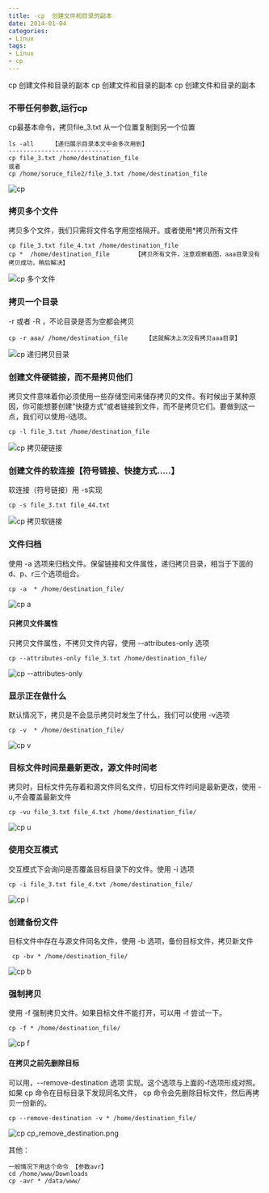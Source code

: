 ```yaml
---
title: -cp  创建文件和目录的副本
date: 2014-01-04
categories: 
- Linux
tags:
- Linux
- cp
---
```

cp  创建文件和目录的副本
cp  创建文件和目录的副本
cp  创建文件和目录的副本

<!-- more -->

### 不带任何参数,运行cp

cp最基本命令，拷贝file_3.txt 从一个位置复制到另一个位置

```
ls -all     【递归展示目录本文中会多次用到】
----------------------------
cp file_3.txt /home/destination_file
或者
cp /home/soruce_file2/file_3.txt /home/destination_file
```

<img src="/img/ubuntu/linux_command/linux_cp/cp.png" alt="cp" title="cp">

### 拷贝多个文件

拷贝多个文件，我们只需将文件名字用空格隔开。或者使用*拷贝所有文件

```
cp file_3.txt file_4.txt /home/destination_file
cp *  /home/destination_file       【拷贝所有文件，注意观察截图，aaa目录没有拷贝成功，稍后解决】
```

<img src="/img/ubuntu/linux_command/linux_cp/cp_02.png" alt="cp 多个文件" title="cp 多个文件">

### 拷贝一个目录

-r 或者 -R ，不论目录是否为空都会拷贝

```
cp -r aaa/ /home/destination_file     【这就解决上次没有拷贝aaa目录】
```

<img src="/img/ubuntu/linux_command/linux_cp/cp_r.png" alt="cp 递归拷贝目录" title="cp 递归拷贝目录">

### 创建文件硬链接，而不是拷贝他们

拷贝文件意味着你必须使用一些存储空间来储存拷贝的文件。有时候出于某种原因，你可能想要创建“快捷方式”或者链接到文件，而不是拷贝它们。要做到这一点，我们可以使用-l选项。

```
cp -l file_3.txt /home/destination_file
```

<img src="/img/ubuntu/linux_command/linux_cp/cp_l.png" alt="cp 拷贝硬链接" title="cp 拷贝硬链接">

### 创建文件的软连接【符号链接、快捷方式.....】

软连接（符号链接）用 -s实现

```
cp -s file_3.txt file_44.txt
```

<img src="/img/ubuntu/linux_command/linux_cp/cp_s.png" alt="cp 拷贝软链接" title="cp 软链接">

### 文件归档

使用 -a 选项来归档文件。保留链接和文件属性，递归拷贝目录，相当于下面的d、p、r三个选项组合。

```
cp -a  * /home/destination_file/
```

<img src="/img/ubuntu/linux_command/linux_cp/cp_a.png" alt="cp a" title="cp a">

#### 只拷贝文件属性

只拷贝文件属性，不拷贝文件内容，使用 --attributes-only 选项

```
cp --attributes-only file_3.txt /home/destination_file/
```

<img src="/img/ubuntu/linux_command/linux_cp/cp_attributes_only.png" alt="cp --attributes-only" title="cp 拷贝文件属性，不拷贝内容">



### 显示正在做什么

默认情况下，拷贝是不会显示拷贝时发生了什么，我们可以使用 -v选项

```
cp -v  * /home/destination_file/
```

<img src="/img/ubuntu/linux_command/linux_cp/cp_v.png" alt="cp v" title="cp v显示信息">

### 目标文件时间是最新更改，源文件时间老

拷贝时，目标文件先存着和源文件同名文件，切目标文件时间是最新更改，使用 -u,不会覆盖最新文件

```
cp -vu file_3.txt file_4.txt /home/destination_file/
```

<img src="/img/ubuntu/linux_command/linux_cp/cp_u.png" alt="cp u" title="cp 跳过目标最新文件">

### 使用交互模式

交互模式下会询问是否覆盖目标目录下的文件。使用 -i 选项

```
cp -i file_3.txt file_4.txt /home/destination_file/
```

<img src="/img/ubuntu/linux_command/linux_cp/cp_i.png" alt="cp i" title="cp 交互模式">

### 创建备份文件

目标文件中存在与源文件同名文件，使用 -b 选项，备份目标文件，拷贝新文件

```
 cp -bv * /home/destination_file/
```

<img src="/img/ubuntu/linux_command/linux_cp/cp_b.png" alt="cp b" title="cp 拷贝备份">

### 强制拷贝

使用 -f 强制拷贝文件。如果目标文件不能打开，可以用 -f 尝试一下。

```
cp -f * /home/destination_file/
```

<img src="/img/ubuntu/linux_command/linux_cp/cp_f.png" alt="cp f" title="cp 强制拷贝">

#### 在拷贝之前先删除目标

可以用，--remove-destination 选项 实现。这个选项与上面的-f选项形成对照。如果 cp 命令在目标目录下发现同名文件， cp 命令会先删除目标文件，然后再拷贝一份新的。

```
cp --remove-destination -v * /home/destination_file/
```

<img src="/img/ubuntu/linux_command/linux_cp/cp_remove_destination.png" alt="cp cp_remove_destination.png" title="cp 拷贝前删除目标">

其他：

```
一般情况下用这个命令 【参数avr】
cd /home/www/Downloads
cp -avr * /data/www/
```

























































